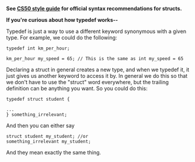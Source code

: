 **See [CS50 style guide](https://manual.cs50.net/style/#structures) for official syntax recommendations for structs.**

**If you're curious about how typedef works--**

Typedef is just a way to use a different keyword synonymous with a given type. For example, we could do the following:

```
typedef int km_per_hour;

km_per_hour my_speed = 65; // This is the same as int my_speed = 65
```


Declaring a struct in general creates a new type, and when we typedef it, it just gives us another keyword to access it by. In general we do this so that we don't have to use the "struct" word everywhere, but the trailing definition can be anything you want. So you could do this:

```
typedef struct student {

...
} something_irrelevant;
```


And then you can either say

```
struct student my_student; //or
something_irrelevant my_student;
```

And they mean exactly the same thing.

 

